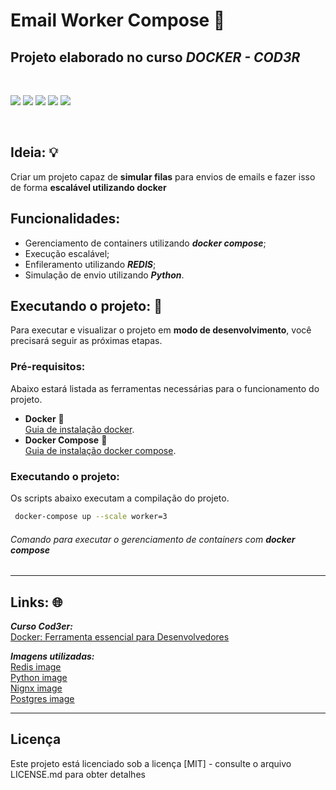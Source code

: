# Email Worker Compose 🐳
## Projeto elaborado no curso ***DOCKER - COD3R***

<br>
<p float="left">
 <img src="https://img.shields.io/badge/Docker-2CA5E0?style=for-the-badge&logo=docker&logoColor=white">
 <img src="https://img.shields.io/badge/Nginx-009639?style=for-the-badge&logo=nginx&logoColor=white">
 <img src="https://img.shields.io/badge/PostgreSQL-316192?style=for-the-badge&logo=postgresql&logoColor=white">
 <img src="https://img.shields.io/badge/Python-FFD43B?style=for-the-badge&logo=python&logoColor=darkgreen">
 <img src="https://img.shields.io/badge/redis-%23DD0031.svg?&style=for-the-badge&logo=redis&logoColor=white">
</p>
<br>

## Ideia: 💡
Criar um projeto capaz de **simular filas** para envios de emails e fazer isso de forma **escalável utilizando docker**

## Funcionalidades:
- Gerenciamento de containers utilizando ***docker compose***;
- Execução escalável;
- Enfileramento utilizando ***REDIS***;
- Simulação de envio utilizando ***Python***.

## Executando o projeto: 🚀
Para executar e visualizar o projeto em **modo de desenvolvimento**, você precisará seguir as próximas etapas.

### Pré-requisitos:
Abaixo estará listada as ferramentas necessárias para o funcionamento do projeto.
- **Docker** 🐳<br>
  [Guia de instalação docker](https://docs.docker.com/get-docker/).
- **Docker Compose** 🐳<br>
  [Guia de instalação docker compose](https://docs.docker.com/compose/install/).
  
### Executando o projeto:
Os scripts abaixo executam a compilação do projeto.
  ```sh
   docker-compose up --scale worker=3
   ```
   ###### Comando para executar o gerenciamento de containers com **docker compose**

---
## Links: 🌐
***Curso Cod3er:***<br>
[<ins>Docker: Ferramenta essencial para Desenvolvedores</ins>](https://www.cod3r.com.br/courses/docker)

***Imagens utilizadas:***<br>
[<ins>Redis image</ins>](https://hub.docker.com/_/redis) 
<br>
[<ins>Python image</ins>](https://hub.docker.com/_/python) 
<br>
[<ins>Nignx image</ins>](https://hub.docker.com/_/nginx)
<br>
[<ins>Postgres image</ins>](https://hub.docker.com/_/postgres)

---
## Licença
Este projeto está licenciado sob a licença [MIT] - consulte o arquivo LICENSE.md para obter detalhes
